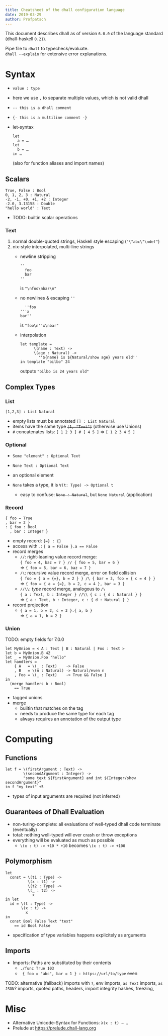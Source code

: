```yaml
---
title: Cheatsheet of the dhall configuration language
date: 2019-03-29
author: Profpatsch
---
```


This document describes dhall as of version `6.0.0` of the language
standard (dhall-haskell `0.21`).

Pipe file to `dhall` to typecheck/evaluate.  
`dhall --explain` for extensive error explanations.

# Syntax

* `value : type`
* here we use `,` to separate multiple values, which is not valid dhall
* `-- this is a dhall comment`
* `{- this is a multiline comment -}`
* let-syntax
  
  ```
  let
    a = …
  let
    b = … 
  in …
  ```

  (also for function aliases and import names)
  
## Scalars

```
True, False : Bool
0, 1, 2, 3 : Natural
-2, -1, +0, +1, +2 : Integer
-2.0, 3.13158 : Double
"hello world" : Text
```

* TODO: builtin scalar operations

### Text

1. normal double-quoted strings, Haskell style escaping (`"\"abc\"\ndef"`)
2. nix-style interpolated, multi-line strings
    * newline stripping

      ```
      ''
        foo
        bar
      ''
      ```

      is `"\nfoo\nbar\n"`

    * no newlines & escaping `''`

      ```
        ''foo
      '''x
      bar''
      ```

      is `"foo\n''x\nbar"`

    * interpolation

      ```
      let template = 
            \(name : Text) ->
            \(age : Natural) ->
              ''${name} is ${Natural/show age} years old''
      in template "bilbo" 24
      ```

      outputs `"bilbo is 24 years old"`


## Complex Types

### List

`[1,2,3] : List Natural`

* empty lists must be annotated `[] : List Natural`
* items have the same type <s>`[1, "Text"]`</s> (otherwise use Unions)
* `#` concatenates lists: `[ 1 2 3 ] # [ 4 5 ]` => `[ 1 2 3 4 5 ]`

### Optional

* `Some "element" : Optional Text`
* `None Text : Optional Text`

* an optional element
* `None` takes a type, it is `∀(t: Type) -> Optional t`
  * easy to confuse: <s>`None : Natural`</s>, but `None Natural` (application)

### Record

```
{ foo = True
, bar = 2 }
: { foo : Bool
  , bar : Integer }
```

* empty record: `{=} : {}`
* access with `.`: `{ a = False }.a == False`
* record merges
  * `//`: right-leaning value record merge:  
    `{ foo = 4, baz = 7 } // { foo = 5, bar = 6 }`  
    => `{ foo = 5, bar = 6, baz = 7 }`
  * `/\`: recursive value record merge, error on field collision  
    `{ foo = { a = {=}, b = 2 } } /\ { bar = 3, foo = { c = 4 } }`  
    => `{ foo = { a = {=}, b = 2, c = 4 }, bar = 3 }`
  * `//\\`: *type* record merge, analogous to `/\`  
    `{ a : Text, b : Integer } //\\ { c : { d : Natural } }`  
    => `{ a : Text, b : Integer, c : { d : Natural } }`
* record projection
  * `{ a = 1, b = 2, c = 3 }.{ a, b }`  
    => `{ a = 1, b = 2 }`

### Union

TODO: empty fields for 7.0.0

```
let MyUnion = < A : Text | B : Natural | Foo : Text >
let b = MyUnion.B 42
let _ = MyUnion.Foo "hello"
let handlers =
    { A   = \(_ : Text)    -> False
    , B   = \(n : Natural) -> Natural/even n
    , Foo = \(_ : Text)    -> True && False }
in
  (merge handlers b : Bool)
    == True
```

* tagged unions
* merge
  * builtin that matches on the tag
  * needs to produce the same type for each tag
  * always requires an annotation of the output type
  
# Computing

## Functions

```
let f = \(firstArgument : Text) ->
        \(secondArgument : Integer) ->
        "some text ${firstArgument} and int ${Integer/show secondArgument}"
in f "my text" +5
```

* types of input arguments are required (not inferred)

## Guarantees of Dhall Evaluation

* non-turing-complete: all evaluations of well-typed dhall code terminate (eventually)
* total: nothing well-typed will ever crash or throw exceptions
* everything will be evaluated as much as possible
  * `\(x : t) -> +10 * +10` becomes `\(x : t) -> +100`

## Polymorphism

```
let
  const = \(t1 : Type) ->
          \(x : t1) ->
          \(t2 : Type) ->
          \(_ : t2) ->
            x
in let
  id = \(t : Type) ->
       \(x : t) ->
         x
in 
  const Bool False Text "text"
    == id Bool False
```

* specification of type variables happens explicitely as arguments

## Imports

* Imports: Paths are substituted by their contents
  * `./func True 103`
  * ` { foo = "abc", bar = 1 } : https://url/to/type` even

TODO: alternative (fallback) imports with `?`, env imports, `as Text`
imports, `as JSON`? imports, quoted paths, headers, import integrity
hashes, freezing,

# Misc

* Alternative Unicode-Syntax for Functions: `λ(x : t) → …`
* Prelude at https://prelude.dhall-lang.org
